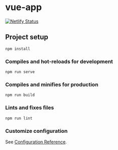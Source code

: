 # vue-app
[![Netlify Status](https://api.netlify.com/api/v1/badges/6c34e076-e315-4790-89d8-09f2e00b6bb5/deploy-status)](https://app.netlify.com/sites/awesome-nightingale-761ea7/deploys)
## Project setup
```
npm install
```

### Compiles and hot-reloads for development
```
npm run serve
```

### Compiles and minifies for production
```
npm run build
```

### Lints and fixes files
```
npm run lint
```

### Customize configuration
See [Configuration Reference](https://cli.vuejs.org/config/).
